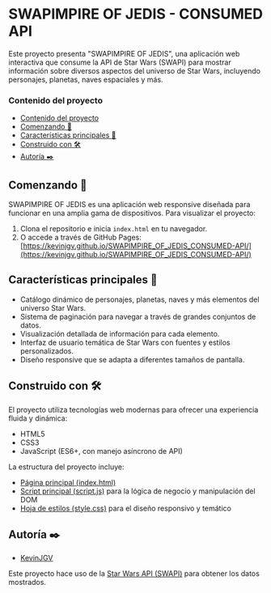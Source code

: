 # SWAPIMPIRE OF JEDIS - CONSUMED API

Este proyecto presenta "SWAPIMPIRE OF JEDIS", una aplicación web interactiva que consume la API de Star Wars (SWAPI) para mostrar información sobre diversos aspectos del universo de Star Wars, incluyendo personajes, planetas, naves espaciales y más.

### Contenido del proyecto


- [Contenido del proyecto](#contenido-del-proyecto)
- [Comenzando 🚀](#comenzando-)
- [Características principales 🌟](#características-principales-)
- [Construido con 🛠️](#construido-con-️)
- [Autoría ✒️](#autoría-️)

## Comenzando 🚀

SWAPIMPIRE OF JEDIS es una aplicación web responsive diseñada para funcionar en una amplia gama de dispositivos. Para visualizar el proyecto:

1. Clona el repositorio e inicia `index.html` en tu navegador.
2. O accede a través de GitHub Pages: [https://kevinjgv.github.io/SWAPIMPIRE_OF_JEDIS_CONSUMED-API/](https://kevinjgv.github.io/SWAPIMPIRE_OF_JEDIS_CONSUMED-API/)

## Características principales 🌟

- Catálogo dinámico de personajes, planetas, naves y más elementos del universo Star Wars.
- Sistema de paginación para navegar a través de grandes conjuntos de datos.
- Visualización detallada de información para cada elemento.
- Interfaz de usuario temática de Star Wars con fuentes y estilos personalizados.
- Diseño responsive que se adapta a diferentes tamaños de pantalla.

## Construido con 🛠️

El proyecto utiliza tecnologías web modernas para ofrecer una experiencia fluida y dinámica:

* HTML5
* CSS3
* JavaScript (ES6+, con manejo asíncrono de API)

La estructura del proyecto incluye:

* [Página principal (index.html)](index.html)
* [Script principal (script.js)](script.js) para la lógica de negocio y manipulación del DOM
* [Hoja de estilos (style.css)](style.css) para el diseño responsivo y temático

## Autoría ✒️

* [KevinJGV](https://github.com/KevinJGV)

Este proyecto hace uso de la [Star Wars API (SWAPI)](https://swapi.dev/) para obtener los datos mostrados.
